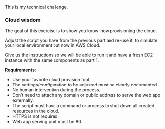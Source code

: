 This is my technical challenge.


### Cloud wisdom

The goal of this exercise is to show you know-how provisioning the cloud.

Adjust the script you have from the previous part and re-use it, to simulate your local environment but now in AWS Cloud. 

Give us the instructions so we will be able to run it and have a fresh EC2 instance with the same components as part 1.

**Requirements**:

- Use your favorite cloud provision tool.
- The settings/configuration to be adjusted must be clearly documented.
- No human intervention during the process.
- Don’t need to attach any domain or public address to serve the web app externally.
- The script must have a command or process to shut down all created resources in the cloud.
- HTTPS is not required
- Web app serving port must be 80.
